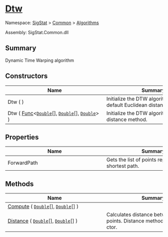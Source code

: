# [Dtw](./Dtw.md)

Namespace: [SigStat]() > [Common](./../README.md) > [Algorithms](./README.md)

Assembly: SigStat.Common.dll

## Summary
Dynamic Time Warping algorithm

## Constructors

| Name | Summary | 
| --- | --- | 
| Dtw (  )<div style="width: 300px">| Initialize the DTW algorithm with the default Euclidean distance method.<div style="width: 300px">| <br>
| Dtw ( [Func](https://docs.microsoft.com/en-us/dotnet/api/System.Func-3)\<[`Double`](https://docs.microsoft.com/en-us/dotnet/api/System.Double)[], [`Double`](https://docs.microsoft.com/en-us/dotnet/api/System.Double)[], [`Double`](https://docs.microsoft.com/en-us/dotnet/api/System.Double)> )<div style="width: 300px">| Initialize the DTW algorithm with given distance method.<div style="width: 300px">| <br>


## Properties

| Name | Summary | 
| --- | --- | 
| ForwardPath<div style="width: 300px">| Gets the list of points representing the shortest path.<div style="width: 300px">| <br>


## Methods

| Name | Summary | 
| --- | --- | 
| [Compute](./Methods/Dtw-100664150.md) ( [`Double`](https://docs.microsoft.com/en-us/dotnet/api/System.Double)[], [`Double`](https://docs.microsoft.com/en-us/dotnet/api/System.Double)[] )<div style="width: 300px">| <div style="width: 300px">| <br>
| [Distance](./Methods/Dtw-100664151.md) ( [`Double`](https://docs.microsoft.com/en-us/dotnet/api/System.Double)[], [`Double`](https://docs.microsoft.com/en-us/dotnet/api/System.Double)[] )<div style="width: 300px">| Calculates distance between two points.  Distance method can be set in ctor.<div style="width: 300px">| <br>


